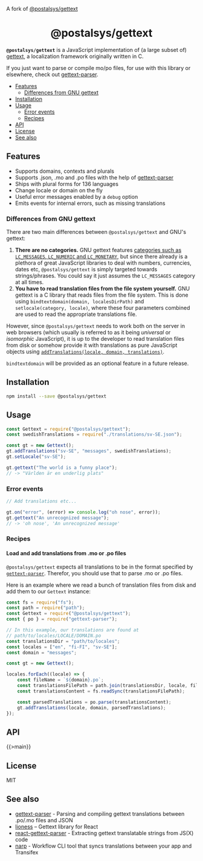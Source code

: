 A fork of [@postalsys/gettext](http://github.com/alexanderwallin/node-gettext)

<h1 align="center">
 @postalsys/gettext
</h1>

**`@postalsys/gettext`** is a JavaScript implementation of (a large subset of) [gettext](https://www.gnu.org/software/gettext/gettext.html), a localization framework originally written in C.

If you just want to parse or compile mo/po files, for use with this library or elsewhere, check out [gettext-parser](https://github.com/smhg/gettext-parser).

-   [Features](#features)
    -   [Differences from GNU gettext](#differences-from-gnu-gettext)
-   [Installation](#installation)
-   [Usage](#usage)
    -   [Error events](#error-events)
    -   [Recipes](#recipes)
-   [API](#api)
-   [License](#license)
-   [See also](#see-also)

## Features

-   Supports domains, contexts and plurals
-   Supports .json, .mo and .po files with the help of [gettext-parser](https://github.com/smhg/gettext-parser)
-   Ships with plural forms for 136 languages
-   Change locale or domain on the fly
-   Useful error messages enabled by a `debug` option
-   Emits events for internal errors, such as missing translations

### Differences from GNU gettext

There are two main differences between `@postalsys/gettext` and GNU's gettext:

1. **There are no categories.** GNU gettext features [categories such as `LC_MESSAGES`, `LC_NUMERIC` and `LC_MONETARY`](https://www.gnu.org/software/gettext/manual/gettext.html#Locale-Environment-Variables), but since there already is a plethora of great JavaScript libraries to deal with numbers, currencies, dates etc, `@postalsys/gettext` is simply targeted towards strings/phrases. You could say it just assumes the `LC_MESSAGES` category at all times.
2. **You have to read translation files from the file system yourself.** GNU gettext is a C library that reads files from the file system. This is done using `bindtextdomain(domain, localesDirPath)` and `setlocale(category, locale)`, where these four parameters combined are used to read the appropriate translations file.

However, since `@postalsys/gettext` needs to work both on the server in web browsers (which usually is referred to as it being _universal_ or _isomorphic_ JavaScript), it is up to the developer to read translation files from disk or somehow provide it with translations as pure JavaScript objects using [`addTranslations(locale, domain, translations)`](#gettextsetlocalelocale).

`bindtextdomain` will be provided as an optional feature in a future release.

## Installation

```sh
npm install --save @postalsys/gettext
```

## Usage

```js
const Gettext = require("@postalsys/gettext");
const swedishTranslations = require("./translations/sv-SE.json");

const gt = new Gettext();
gt.addTranslations("sv-SE", "messages", swedishTranslations);
gt.setLocale("sv-SE");

gt.gettext("The world is a funny place");
// -> "Världen är en underlig plats"
```

### Error events

```js
// Add translations etc...

gt.on("error", (error) => console.log("oh nose", error));
gt.gettext("An unrecognized message");
// -> 'oh nose', 'An unrecognized message'
```

### Recipes

#### Load and add translations from .mo or .po files

`@postalsys/gettext` expects all translations to be in the format specified by [`gettext-parser`](https://github.com/smhg/gettext-parser). Therefor, you should use that to parse .mo or .po files.

Here is an example where we read a bunch of translation files from disk and add them to our `Gettext` instance:

```js
const fs = require("fs");
const path = require("path");
const Gettext = require("@postalsys/gettext");
const { po } = require("gettext-parser");

// In this example, our translations are found at
// path/to/locales/LOCALE/DOMAIN.po
const translationsDir = "path/to/locales";
const locales = ["en", "fi-FI", "sv-SE"];
const domain = "messages";

const gt = new Gettext();

locales.forEach((locale) => {
    const fileName = `${domain}.po`;
    const translationsFilePath = path.join(translationsDir, locale, filename);
    const translationsContent = fs.readSync(translationsFilePath);

    const parsedTranslations = po.parse(translationsContent);
    gt.addTranslations(locale, domain, parsedTranslations);
});
```

## API

{{>main}}

## License

MIT

## See also

-   [gettext-parser](https://github.com/smhg/gettext-parser) - Parsing and compiling gettext translations between .po/.mo files and JSON
-   [lioness](https://github.com/alexanderwallin/lioness) – Gettext library for React
-   [react-gettext-parser](https://github.com/lagetse/react-gettext-parser) - Extracting gettext translatable strings from JS(X) code
-   [narp](https://github.com/lagetse/narp) - Workflow CLI tool that syncs translations between your app and Transifex
